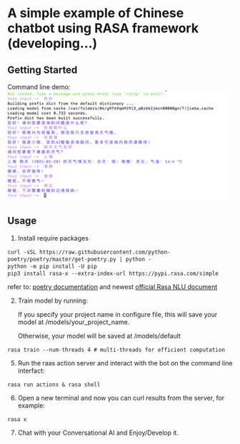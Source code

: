 # A simple example of Chinese chatbot using RASA framework (developing...)

## Getting Started
Command line demo:
![](asset/example.png)

## Usage 

1. Install require packages
```
curl -sSL https://raw.githubusercontent.com/python-poetry/poetry/master/get-poetry.py | python -
python -m pip install -U pip
pip3 install rasa-x --extra-index-url https://pypi.rasa.com/simple
```

refer to: [poetry documentation](https://python-poetry.org/docs/) and newest [official Rasa NLU document](https://rasa.com/docs/)


2. Train model by running:

   If you specify your project name in configure file, this will save your model at /models/your_project_name. 

   Otherwise, your model will be saved at /models/default

```
rasa train --num-threads 4 # multi-threads for efficient computation
```

5. Run the raas action server and interact with the bot on the command line interfact:

```
rasa run actions & rasa shell
```


6. Open a new terminal and now you can curl results from the server, for example:

```
rasa x
```

7. Chat with your Conversational AI and Enjoy/Develop it.
